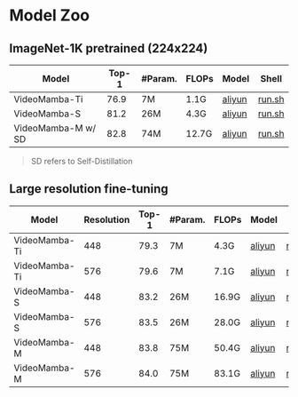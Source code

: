 # Model Zoo

## ImageNet-1K pretrained (224x224)

| Model         | Top-1 | #Param. | FLOPs | Model                                                        | Shell                                     |
| ------------- | ----- | ------- | ----- | ------------------------------------------------------------ | ----------------------------------------- |
| VideoMamba-Ti | 76.9  | 7M     | 1.1G  | [aliyun](https://pjlab-gvm-data.oss-cn-shanghai.aliyuncs.com/videomamba/videomamba_t16_in1k_res224.pth) | [run.sh](./exp/videomamba_tiny/run224.sh)      |
| VideoMamba-S  | 81.2  | 26M     | 4.3G  | [aliyun](https://pjlab-gvm-data.oss-cn-shanghai.aliyuncs.com/videomamba/videomamba_s16_in1k_res224.pth) | [run.sh](./exp/videomamba_small/run224.sh)      |
| VideoMamba-M w/ SD | 82.8  | 74M     | 12.7G  | [aliyun](https://pjlab-gvm-data.oss-cn-shanghai.aliyuncs.com/videomamba/videomamba_m16_in1k_res224.pth) | [run.sh](./exp_distill/videomamba_middle/run224.sh)      |

> SD refers to Self-Distillation

## Large resolution fine-tuning

| Model         | Resolution | Top-1 | #Param. | FLOPs | Model                                                        | Shell                                     |
| ------------- | ---------- | ----- | ------- | ----- | ------------------------------------------------------------ | ----------------------------------------- |
| VideoMamba-Ti | 448     | 79.3  | 7M     | 4.3G  | [aliyun](https://pjlab-gvm-data.oss-cn-shanghai.aliyuncs.com/videomamba/videomamba_t16_in1k_res224to448.pth) | [run.sh](./exp/videomamba_tiny/run448.sh)      |
| VideoMamba-Ti | 576     | 79.6  | 7M     | 7.1G  | [aliyun](https://pjlab-gvm-data.oss-cn-shanghai.aliyuncs.com/videomamba/videomamba_t16_in1k_res224to448to576.pth) | [run.sh](./exp/videomamba_tiny/run576.sh)      |
| VideoMamba-S | 448     | 83.2  | 26M     | 16.9G  | [aliyun](https://pjlab-gvm-data.oss-cn-shanghai.aliyuncs.com/videomamba/videomamba_s16_in1k_res224to448.pth) | [run.sh](./exp/videomamba_small/run448.sh)      |
| VideoMamba-S | 576     | 83.5  | 26M     | 28.0G  | [aliyun](https://pjlab-gvm-data.oss-cn-shanghai.aliyuncs.com/videomamba/videomamba_s16_in1k_res224to448to576.pth) | [run.sh](./exp/videomamba_small/run576.sh)      |
| VideoMamba-M | 448     | 83.8  | 75M     | 50.4G  | [aliyun](https://pjlab-gvm-data.oss-cn-shanghai.aliyuncs.com/videomamba/videomamba_m16_in1k_res224to448.pth) | [run.sh](./exp_distill/videomamba_middle/run448.sh)      |
| VideoMamba-M | 576     | 84.0  | 75M     | 83.1G  | [aliyun](https://pjlab-gvm-data.oss-cn-shanghai.aliyuncs.com/videomamba/videomamba_m16_in1k_res224to448to576.pth) | [run.sh](./exp_distill/videomamba_middle/run576.sh)      |